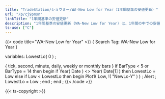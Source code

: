 ```yaml
---
title: "TradeStation/ショウミー/WA-New Low for Year（1年間基準の安値更新）"
url: "/p/cj9pmsn"
linkTitle: "1年間基準の安値更新"
description: "1年間基準の安値更新 (WA-New Low for Year) は、1年間の中での安値更新を描画します。"
ts-use: ["C"]
---
```


{{< code title="WA-New Low for Year" >}}
{ Search Tag: WA-New Low for Year }

variables:
    LowestLo( 0 ) ;

{ tick, second, minute, daily, weekly or monthly bars }
if BarType < 5 or BarType = 14 then
    begin
    if Year( Date ) <> Year( Date[1] ) then
        LowestLo = Low
    else if Low < LowestLo then
        begin
        Plot1( Low, !( "NewLo-Y" ) ) ;
        Alert ;
        LowestLo = Low ;
        end ;
    end ;
{{< /code >}}

{{< ts-copyright >}}

